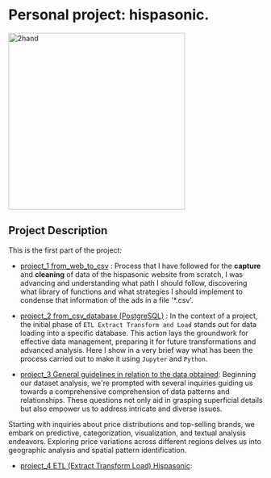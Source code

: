# Personal project: hispasonic.

<img src="https://support.musicgateway.com/wp-content/uploads/2021/04/Copy-of-800-x-500-Blog-Post-5-4.png" alt="2hand" style="width:350px;"/>


## Project Description


This is the first part of the project:

- [project_1 from_web_to_csv](https://github.com/albertjimrod/personal_proj_hispasonic/blob/main/project_1/01_from_web_to_csv_togit.ipynb) : Process that I have followed for the **capture** and **cleaning** of data of the hispasonic website from scratch, I was advancing and understanding what path I should follow, discovering what library of functions and what strategies I should implement to condense that information of the ads in a file '*.csv'.

- [project_2 from_csv_database (PostgreSQL)](https://github.com/albertjimrod/personal_proj_hispasonic/blob/main/project_2/02_from_csv_to_PostgreSQL.ipynb) : In the context of a project, the initial phase of `ETL Extract Transform and Load` stands out for data loading into a specific database. This action lays the groundwork for effective data management, preparing it for future transformations and advanced analysis. Here I show in a very brief way what has been the process carried out to make it using `Jupyter` and `Python`.

- [project_3 General guidelines in relation to the data obtained](https://github.com/albertjimrod/personal_proj_hispasonic/blob/main/project_3/Questions/SMART_Q.md): Beginning our dataset analysis, we're prompted with several inquiries guiding us towards a comprehensive comprehension of data patterns and relationships. These questions not only aid in grasping superficial details but also empower us to address intricate and diverse issues.

Starting with inquiries about price distributions and top-selling brands, we embark on predictive, categorization, visualization, and textual analysis endeavors. Exploring price variations across different regions delves us into geographic analysis and spatial pattern identification.


- [project_4 ETL (Extract Transform Load) Hispasonic](https://github.com/albertjimrod/personal_proj_hispasonic/blob/main/project_3/Questions/SMART_Q.md):

